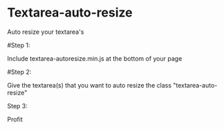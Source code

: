 Textarea-auto-resize
====================

Auto resize your textarea's

#Step 1:

Include textarea-autoresize.min.js at the bottom of your page

#Step 2: 

Give the textarea(s) that you want to auto resize the class "textarea-auto-resize"

Step 3:

Profit

